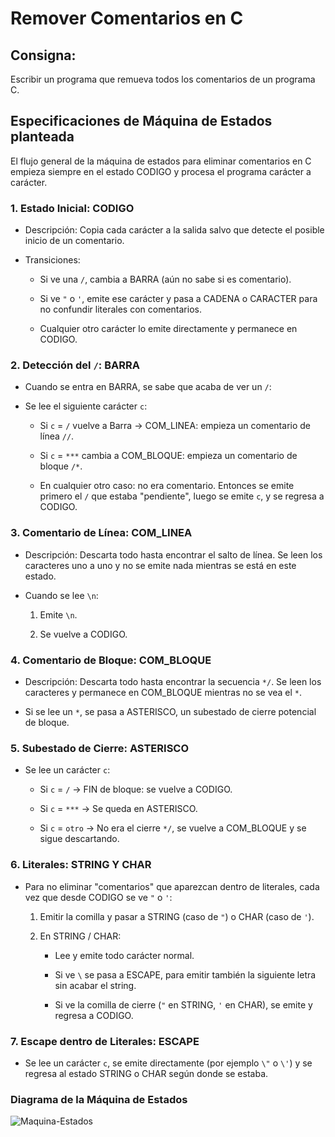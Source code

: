 # Remover Comentarios en C

## Consigna:

Escribir un programa que remueva todos los comentarios de un programa C.

## Especificaciones de Máquina de Estados planteada

El flujo general de la máquina de estados para eliminar comentarios en C empieza siempre en el estado CODIGO y procesa el programa carácter a carácter.

### 1. Estado Inicial: CODIGO

* Descripción: Copia cada carácter a la salida salvo que detecte el posible inicio de un comentario.

* Transiciones:
    - Si ve una `/`, cambia a BARRA (aún no sabe si es comentario).

    - Si ve `"` o `'`, emite ese carácter y pasa a CADENA o CARACTER para no confundir literales con comentarios.

    - Cualquier otro carácter lo emite directamente y permanece en CODIGO.

### 2. Detección del `/`: BARRA

* Cuando se entra en BARRA, se sabe que acaba de ver un `/`:

* Se lee el siguiente carácter `c`:
    - Si `c` = `/` vuelve a Barra -> COM_LINEA: empieza un comentario de línea `//`.

    - Si `c` = `***` cambia a COM_BLOQUE: empieza un comentario de bloque `/*`.

    - En cualquier otro caso: no era comentario. Entonces se emite primero el `/` que estaba "pendiente", luego se emite `c`, y se regresa a CODIGO.

### 3. Comentario de Línea: COM_LINEA

* Descripción: Descarta todo hasta encontrar el salto de línea. Se leen los caracteres uno a uno y no se emite nada mientras se está en este estado.

* Cuando se lee `\n`:
    1. Emite `\n`.

    2. Se vuelve a CODIGO.

### 4. Comentario de Bloque: COM_BLOQUE

* Descripción: Descarta todo hasta encontrar la secuencia `*/`. Se leen los caracteres y permanece en COM_BLOQUE mientras no se vea el `*`.

* Si se lee un `*`, se pasa a ASTERISCO, un subestado de cierre potencial de bloque.

### 5. Subestado de Cierre: ASTERISCO

* Se lee un carácter `c`:
    - Si `c` = `/` -> FIN de bloque: se vuelve a CODIGO.

    - Si `c` = `***` -> Se queda en ASTERISCO.

    - Si `c` = `otro` -> No era el cierre `*/`, se vuelve a COM_BLOQUE y se sigue descartando.

### 6. Literales: STRING Y CHAR

* Para no eliminar "comentarios" que aparezcan dentro de literales, cada vez que desde CODIGO se ve `"` o `'`:
    1. Emitir la comilla y pasar a STRING (caso de `"`) o CHAR (caso de `'`).

    2. En STRING / CHAR:
        - Lee y emite todo carácter normal.

        - Si ve `\` se pasa a ESCAPE, para emitir también la siguiente letra sin acabar el string.

        - Si ve la comilla de cierre (`"` en STRING, `'` en CHAR), se emite y regresa a CODIGO.

### 7. Escape dentro de Literales: ESCAPE

* Se lee un carácter `c`, se emite directamente (por ejemplo `\"` o `\'`) y se regresa al estado STRING o CHAR según donde se estaba.

### Diagrama de la Máquina de Estados

![Maquina-Estados](https://i.postimg.cc/QxdgHBhT/Maquina-Estado.png)

